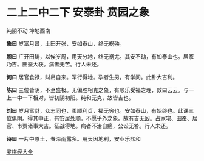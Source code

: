 # 二上二中二下 安泰卦 贲园之象

纯阴不动 坤地西南

**象曰** 岁富月昌，土田开张，安如泰山，终无祸殃。

**颜曰** 广开田畴，以俟岁周，用天分地，终无祸尤。其安不动，有如泰山也。居家乃吉。田蚕大获。病者无苦。行人未还。

**何曰** 居官食禄，财帛自来。军行得地。孕者生男，有学问。此卦大吉利。

**陈曰** 三位皆阴，不至盛极。无偏胜相克之象，有顺乐受福之理，效曰云云。与一上一中一下相对，皆初阴初阳。纯和无克，故皆吉也。

**刘曰** 岁月富豺，众志同也，柔顺利贞，福无穷也。安如泰山，有始终也。此课三位俱阴。得其中正，有安居处顺，不愿乎外之象。故有吉无凶。占家宅、田蚕、居官、市贾诸事大吉。征战得地。病者不治自瘥，公讼无咎。行人未还。

**诗曰** 一片中原土，春深雨露多。用天因地利，安业乐熙和

[灵棋经大全](README.md)
